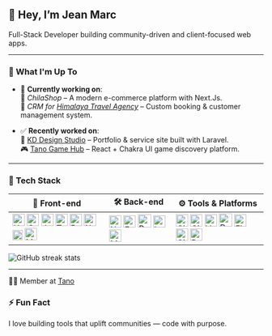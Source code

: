 ## 👋 Hey, I’m Jean Marc

Full-Stack Developer building community-driven and client-focused web apps.

---

### 🚧 What I'm Up To

- 🔧 **Currently working on**:  
  🛒 *ChilaShop* – A modern e-commerce platform with Next.Js.  
  🧭 *CRM for [Himalaya Travel Agency](https://himalayatravel.net)* – Custom booking & customer management system.

- ✅ **Recently worked on**:  
  🎨 [KD Design Studio](https://kddesignstudio.net/) – Portfolio & service site built with Laravel.  
  🎮 [Tano Game Hub](https://tano-game-hub.vercel.app/) – React + Chakra UI game discovery platform.

---

### 🧰 Tech Stack

| 🧩 Front-end | 🛠️ Back-end | ⚙️ Tools & Platforms |
|-------------|-------------|----------------------|
| <img src="https://cdn.jsdelivr.net/gh/devicons/devicon/icons/html5/html5-original.svg" height="24" alt="HTML5"/> <img src="https://cdn.jsdelivr.net/gh/devicons/devicon/icons/css3/css3-original.svg" height="24" alt="CSS3"/> <img src="https://cdn.jsdelivr.net/gh/devicons/devicon/icons/javascript/javascript-original.svg" height="24" alt="JavaScript"/> <img src="https://cdn.jsdelivr.net/gh/devicons/devicon/icons/typescript/typescript-original.svg" height="24" alt="TypeScript"/> <img src="https://cdn.jsdelivr.net/gh/devicons/devicon/icons/react/react-original.svg" height="24" alt="React"/> <img src="https://cdn.jsdelivr.net/gh/devicons/devicon/icons/nextjs/nextjs-original.svg" height="24" alt="Next.js"/> <img src="https://upload.wikimedia.org/wikipedia/commons/d/d5/Tailwind_CSS_Logo.svg" height="20" alt="Tailwind CSS"/> <img src="https://cdn.jsdelivr.net/gh/devicons/devicon/icons/materialui/materialui-original.svg" height="24" alt="Material UI"/> | <img src="https://cdn.jsdelivr.net/gh/devicons/devicon/icons/nodejs/nodejs-original.svg" height="24" alt="Node.js"/> <img src="https://cdn.jsdelivr.net/gh/devicons/devicon/icons/express/express-original.svg" height="24" alt="Express"/> <img src="https://cdn.jsdelivr.net/gh/devicons/devicon/icons/php/php-original.svg" height="26" alt="PHP"/> <img src="https://cdn.jsdelivr.net/gh/devicons/devicon/icons/laravel/laravel-original.svg" height="24" alt="Laravel"/> <img src="https://cdn.jsdelivr.net/gh/devicons/devicon/icons/mysql/mysql-original.svg" height="24" alt="MySQL"/> | <img src="https://cdn.jsdelivr.net/gh/devicons/devicon/icons/git/git-original.svg" height="24" alt="Git"/> <img src="https://cdn.jsdelivr.net/gh/devicons/devicon/icons/github/github-original.svg" height="24" alt="GitHub"/> <img src="https://cdn.jsdelivr.net/gh/devicons/devicon/icons/vercel/vercel-original.svg" height="24" alt="Vercel"/> <img src="https://cdn.jsdelivr.net/gh/devicons/devicon/icons/docker/docker-original.svg" height="26" alt="Docker"/> <img src="https://cdn.jsdelivr.net/gh/devicons/devicon/icons/figma/figma-original.svg" height="24" alt="Figma"/> <img src="https://upload.wikimedia.org/wikipedia/commons/c/c2/Adobe_XD_CC_icon.svg" height="24" alt="GitHub"/> <img src="https://cdn.jsdelivr.net/gh/devicons/devicon/icons/postman/postman-original.svg" height="24" alt="Postman"/> |

![GitHub streak stats](https://streak-stats.demolab.com/?user=JMMufind)

---

👨‍💻 Member at [Tano]([https://github.com/Tano-Integrated-Technology])


### ⚡ Fun Fact  
I love building tools that uplift communities — code with purpose.
